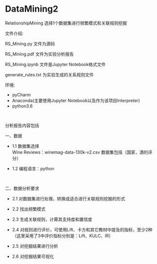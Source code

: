 # DataMining2
RelationshipMining 选择1个数据集进行频繁模式和关联规则挖掘
<br>
<p>文件介绍:<br>
<p>RS_Mining.py 文件为源码
<p>RS_Mining.pdf 文件为实验分析报告
<p>RS_Mining.ipynb 文件是Jupyter Notebook格式文件
<p>generate_rules.txt 为实验生成的关系规则文件
<br>
<p>环境:<br>

* pyCharm <br>
* Anaconda(主要使用Jupyter Notebook以及作为该项目Interpreter) <br>
* python3.6 <br>

<br>
<p>分析报告内容包括 
<p>一、数据<br>

* 1.1 数据集选择<br>
    Wine Reviews：winemag-data-130k-v2.csv 数据集包括（国家，酒的评分）<br>
    
* 1.2 编程语言：python<br>

<br>
<p>二、数据分析要求<br>

* 2.1 对数据集进行处理，转换成适合进行关联规则挖掘的形式<br>
  
* 2.2 找出频繁模式<br>
  
* 2.3 生成关联规则，计算其支持度和置信度<br>
  
* 2.4 对规则进行评价，可使用Lift、卡方和其它教材中提及的指标，至少2种（这里采用了3中评价指标分别是：Lift、KULC、IR）<br>

* 2.5 对挖掘结果进行分析<br>

* 2.6 对挖掘结果可视化<br>
